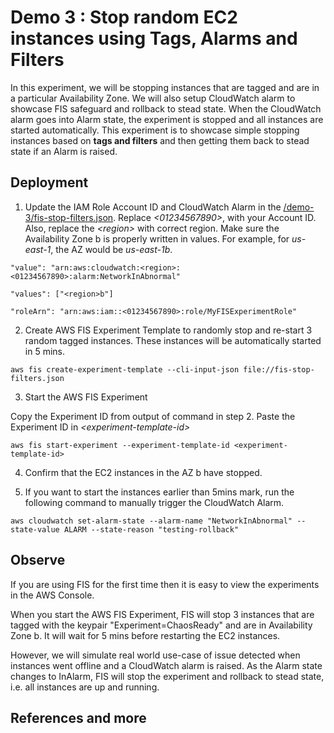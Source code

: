 
# Demo 3 : Stop random EC2 instances using Tags, Alarms and Filters 

In this experiment, we will be stopping instances that are tagged and are in a particular Availability Zone. We will also setup CloudWatch alarm to showcase FIS safeguard and rollback to stead state. When the CloudWatch alarm goes into Alarm state, the experiment is stopped and all instances are started automatically. This experiment is to showcase simple stopping instances based on **tags and filters** and then getting them back to stead state if an Alarm is raised. 

## Deployment

1. Update the IAM Role Account ID and CloudWatch Alarm in the [/demo-3/fis-stop-filters.json](fis-stop-filters.json). Replace _\<01234567890\>_, with your Account ID. Also, replace the _\<region\>_ with correct region. Make sure the Availability Zone b is properly written in values. For example, for _us-east-1_, the AZ would be _us-east-1b_.

```
"value": "arn:aws:cloudwatch:<region>:<01234567890>:alarm:NetworkInAbnormal"

"values": ["<region>b"]

"roleArn": "arn:aws:iam::<01234567890>:role/MyFISExperimentRole"

```

2. Create AWS FIS Experiment Template to randomly stop and re-start 3 random tagged instances. These instances will be automatically started in 5 mins. 

```
aws fis create-experiment-template --cli-input-json file://fis-stop-filters.json
```

3. Start the AWS FIS Experiment

Copy the Experiment ID from output of command in step 2. Paste the Experiment ID in _\<experiment-template-id\>_

```
aws fis start-experiment --experiment-template-id <experiment-template-id>
```

4. Confirm that the EC2 instances in the AZ b have stopped.
 
5. If you want to start the instances earlier than 5mins mark, run the following command to manually trigger the CloudWatch Alarm. 

```
aws cloudwatch set-alarm-state --alarm-name "NetworkInAbnormal" --state-value ALARM --state-reason "testing-rollback" 
``` 


## Observe

If you are using FIS for the first time then it is easy to view the experiments in the AWS Console. 

When you start the AWS FIS Experiment, FIS will stop 3 instances that are tagged with the keypair "Experiment=ChaosReady" and are in Availability Zone b. It will wait for 5 mins before restarting the EC2 instances. 

However, we will simulate real world use-case of issue detected when instances went offline and a CloudWatch alarm is raised. As the Alarm state changes to InAlarm, FIS will stop the experiment and rollback to stead state, i.e. all instances are up and running.


## References and more


